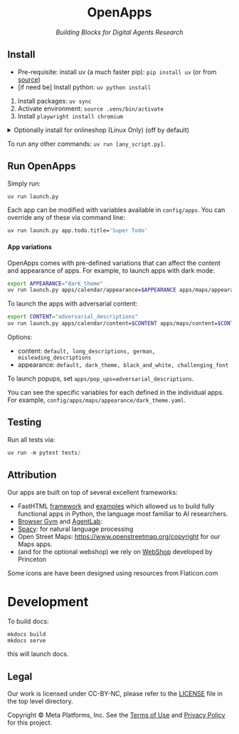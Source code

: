 

<div align="center">

 # OpenApps
 
*Building Blocks for Digital Agents Research*

</div>

## Install

- Pre-requisite: install uv (a much faster pip): `pip install uv` (or from [source](https://docs.astral.sh/uv/getting-started/installation/))
- [if need be] Install python: `uv python install`

1) Install packages: `uv sync`
2) Activate environment: `source .venv/bin/activate`
3) Install `playwright install chromium`

<details > 
<summary>
 Optionally install for onlineshop (Linux Only) (off by default)
</summary>

`Onlineshop java + spacy configuration`

4) Prepare Java, Webshop data and spacy model: `chmod +x setup.sh` and `./setup.sh`
5) Designate Java path: `source setup_javapath.sh`
6) Check `java -version` gives you `java version "21.0.1"`
7) Build search engine indexes: `chmod +x setup_pyserini.sh` and `./setup_pyserini.sh`

**Congratulations! The onlineshop is ready to be used. Remember in future, always run `source setup_javapath.sh` to configure Java path before launching onlineshop-related tasks.**

`Map planning usage`

Prerequisite: Java 21.
- Note. By default it is turned off (see `config/apps/maps/default.yaml`); if turned on, wait for ~30 seconds for the planner to run in the backend.

8) Navigate to map: `cd src/web_agent_playground/playground_server/map_app/`
9) Grant access and download necessary files: `chmod +x setup_planner.sh` and `./setup_planner.sh`

Finally, launch with
```
uv run launch_experiment.py only_run_apps=True mode=aws_a100_cpu_only use_wandb=False apps.onlineshop.enable=True
```
</details>

To run any other commands: `uv run [any_script.py]`.

## Run OpenApps

Simply run:

```bash
uv run launch.py 
```

Each app can be modified with variables available in `config/apps`. You can override any of these via command line:

```bash
uv run launch.py app.todo.title='Super Todo'
```

#### App variations
OpenApps comes with pre-defined variations that can affect the content and appearance of apps. For example, to launch apps with dark mode:

```bash
export APPEARANCE="dark_theme" 
uv run launch.py apps/calendar/appearance=$APPEARANCE apps/maps/appearance=$APPEARANCE apps/start_page/appearance=$APPEARANCE apps/messenger/appearance=$APPEARANCE
```

To launch the apps with adversarial content:
```bash
export CONTENT="adversarial_descriptions" 
uv run launch.py apps/calendar/content=$CONTENT apps/maps/content=$CONTENT apps/start_page/content=$CONTENT apps/messenger/content=$CONTENT apps/todo/content=$CONTENT apps/pop_ups=$CONTENT
```

Options:
- content: `default, long_descriptions, german, misleading_descriptions`
- appearance: `default, dark_theme, black_and_white, challenging_font`

To launch popups, set `apps/pop_ups=adversarial_descriptions`.

You can see the specific variables for each defined in the individual apps. For example, `config/apps/maps/appearance/dark_theme.yaml`.

## Testing

Run all tests via:

```python
uv run -m pytest tests/
```


## Attribution

Our apps are built on top of several excellent frameworks:  

- FastHTML [framework](https://github.com/AnswerDotAI/fasthtml) and [examples](https://github.com/AnswerDotAI/fasthtml-example) which allowed us to build fully functional apps in Python, the language most familiar to AI researchers.
- [Browser Gym](https://github.com/ServiceNow/BrowserGym/blob/main/LICENSE) and [AgentLab](https://github.com/ServiceNow/AgentLab/blob/main/LICENSE):
- [Spacy](https://github.com/innoq/spacy/blob/main/LICENSE): for natural language processing
- Open Street Maps: https://www.openstreetmap.org/copyright for our Maps apps.
- (and for the optional webshop) we rely on [WebShop](https://github.com/princeton-nlp/WebShop/blob/master/LICENSE.md) developed by Princeton 

Some icons are have been designed using resources from Flaticon.com

# Development

To build docs:

```
mkdocs build
mkdocs serve
``` 

this will launch docs.

## Legal

Our work is licensed under CC-BY-NC, please refer to the [LICENSE](LICENSE) file in the top level directory.

Copyright © Meta Platforms, Inc. See the [Terms of Use](https://opensource.fb.com/legal/terms/) and [Privacy Policy](https://opensource.fb.com/legal/privacy/) for this project.
